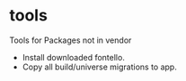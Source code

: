 # tools

Tools for Packages not in vendor

- Install downloaded fontello.
- Copy all build/universe migrations to app.